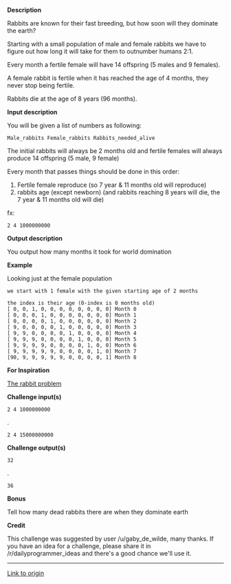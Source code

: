 **Description**

Rabbits are known for their fast breeding, but how soon will they dominate the earth?

Starting with a small population of male and female rabbits we have to figure out how long it will take for them to outnumber humans 2:1.

Every month a fertile female will have 14 offspring (5 males and 9 females).

A female rabbit is fertile when it has reached the age of 4 months, they never stop being fertile.

Rabbits die at the age of 8 years (96 months).

**Input description**

You will be given a list of numbers as following:

    Male_rabbits Female_rabbits Rabbits_needed_alive
	
The initial rabbits will always be 2 months old and fertile females will always produce 14 offspring (5 male, 9 female)	
	
Every month that passes things should be done in this order:

1. Fertile female reproduce	(so 7 year & 11 months old will reproduce)
2. rabbits age (except newborn) (and rabbits reaching 8 years will die, the 7 year & 11 months old will die)	

fx:

    2 4 1000000000

**Output description**

You output how many months it took for world domination

**Example**

Looking just at the female population

    we start with 1 female with the given starting age of 2 months

    the index is their age (0-index is 0 months old)
    [ 0, 0, 1, 0, 0, 0, 0, 0, 0, 0, 0] Month 0
    [ 0, 0, 0, 1, 0, 0, 0, 0, 0, 0, 0] Month 1
    [ 0, 0, 0, 0, 1, 0, 0, 0, 0, 0, 0] Month 2
    [ 9, 0, 0, 0, 0, 1, 0, 0, 0, 0, 0] Month 3
    [ 9, 9, 0, 0, 0, 0, 1, 0, 0, 0, 0] Month 4
    [ 9, 9, 9, 0, 0, 0, 0, 1, 0, 0, 0] Month 5
    [ 9, 9, 9, 9, 0, 0, 0, 0, 1, 0, 0] Month 6
    [ 9, 9, 9, 9, 9, 0, 0, 0, 0, 1, 0] Month 7
    [90, 9, 9, 9, 9, 9, 0, 0, 0, 0, 1] Month 8

**For Inspiration**

[The rabbit problem](http://go-here.nl/the-rabbit-problem.html)

**Challenge input(s)**

    2 4 1000000000

.

    2 4 15000000000
	
**Challenge output(s)**

    32

.

    36

**Bonus**

Tell how many dead rabbits there are when they dominate earth

**Credit**

This challenge was suggested by user /u/gaby_de_wilde, many thanks. If you have an idea for a challenge, please share it in /r/dailyprogrammer_ideas and there's a good chance we'll use it.

---

[Link to origin](https://www.reddit.com/r/dailyprogrammer/7s888w)